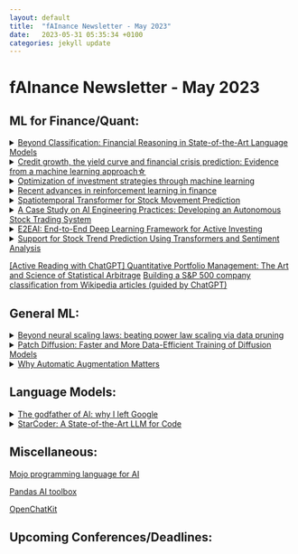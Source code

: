 ```yaml
---
layout: default
title:  "fAInance Newsletter - May 2023"
date:   2023-05-31 05:35:34 +0100 
categories: jekyll update
---
```


# fAInance Newsletter - May 2023
 
## ML for Finance/Quant:
 <details><summary><a href="https://arxiv.org/abs/2305.01505">Beyond Classification: Financial Reasoning in State-of-the-Art Language Models</a></summary>This research explores the application of Large Language Models (LLMs) with 100 billion or more parameters in the financial domain. The study demonstrates that LLMs with 6B parameters or more, combined with instruction-tuning and larger datasets, exhibit the ability to generate coherent financial reasoning, contributing to the understanding of the efficacy of language models in the field of finance and investment decision-making.</details>
 <details><summary><a href="https://www.sciencedirect.com/science/article/abs/pii/S0022199623000594">Credit growth, the yield curve and financial crisis prediction: Evidence from a machine learning approach☆</a></summary>The paper develops early warning models for financial crisis prediction using machine learning on macrofinancial data for 17 countries from 1870 to 2016. Machine learning models outperform traditional regression in forecasting crises, and credit growth and the slope of the yield curve (both domestically and globally) are identified as the most crucial predictors. The study's unique approach using the Shapley value framework provides economic insights and interprets the complex relationships between predictors and crisis risk.</details>
 <details><summary><a href="https://www.cell.com/heliyon/pdf/S2405-8440(23)03362-5.pdf">Optimization of investment strategies through machine learning</a></summary>This research endeavors to devise an advanced and sustainable stock quantitative investing model, employing a fusion of Machine Learning techniques and Economic Value-Added methodologies to optimize investment strategies, with a focus on quantitative stock selection through principal component analysis and economic value-added criteria, and algorithmic trading utilizing Moving Average Convergence, Stochastic Indicators, and Long-Short Term Memory, achieving superior forecasting accuracy with LSTM networks and outperforming the market by generating considerable returns, thus proving its viability for rational and profitable investing in various market situations. </details>
 <details><summary><a href="https://onlinelibrary.wiley.com/doi/full/10.1111/mafi.12382">Recent advances in reinforcement learning in finance</a></summary>The finance industry has undergone significant changes due to the abundance of data, leading to advancements in data processing and analysis. Reinforcement learning (RL) has emerged as a powerful tool in making financial decisions by leveraging large datasets with fewer model assumptions. Unlike traditional stochastic control theory, RL methods can handle complex financial environments and improve decision-making without heavily relying on specific model assumptions. This survey paper provides an overview of recent developments and applications of RL in finance, covering various algorithms, including value- and policy-based methods, and their connection with neural networks. The paper explores how RL techniques are applied in decision-making problems in finance, such as optimal execution, portfolio optimization, option pricing and hedging, market making, smart order routing, and robo-advising. The survey concludes by suggesting potential future research directions in this rapidly evolving field.</details>
 <details><summary><a href="https://arxiv.org/abs/2305.03835">Spatiotemporal Transformer for Stock Movement Prediction</a></summary>The finance industry has undergone significant changes due to the abundance of data, leading to advancements in data processing and analysis. Reinforcement learning (RL) has emerged as a powerful tool in making financial decisions by leveraging large datasets with fewer model assumptions. Unlike traditional stochastic control theory, RL methods can handle complex financial environments and improve decision-making without heavily relying on specific model assumptions. This survey paper provides an overview of recent developments and applications of RL in finance, covering various algorithms, including value- and policy-based methods, and their connection with neural networks. The paper explores how RL techniques are applied in decision-making problems in finance, such as optimal execution, portfolio optimization, option pricing and hedging, market making, smart order routing, and robo-advising. The survey concludes by suggesting potential future research directions in this rapidly evolving field.</details>
 <details><summary><a href="https://arxiv.org/pdf/2303.13216.pdf">A Case Study on AI Engineering Practices: Developing an Autonomous Stock Trading System</a></summary>This paper presents a case study on the development of an autonomous stock trading system using machine learning. It applies 10 AI engineering practices, documenting their effectiveness and challenges faced during development. The study aims to provide practical insights for AI engineering teams and newcomers in the field, contributing to the emerging body of evidence in AI engineering.</details>
 <details><summary><a href="https://arxiv.org/pdf/2305.16364.pdf">E2EAI: End-to-End Deep Learning Framework for Active Investing</a></summary>This paper introduces E2EAI, an end-to-end deep learning framework for active investing in the financial market. The framework covers factor selection, stock selection, and portfolio construction, optimizing portfolio returns subject to constraints. It utilizes a gated-attention mechanism for factor selection and portfolio construction, and a deep multifactor model with a directional estimator to interpret the deep factor. The framework is validated with real data, outperforming existing investment pipelines with separately optimized modules. The proposed E2E approach improves portfolio construction and provides insights into the relationship between original factors and the deep factor used in portfolio construction.</details>
 <details><summary><a href="https://arxiv.org/pdf/2305.14368.pdf">Support for Stock Trend Prediction Using Transformers and Sentiment Analysis</a></summary>This paper presents a Transformer-based model for accurate stock trend prediction using technical stock data and sentiment analysis. The model outperforms conventional Recurrent Neural Networks (RNNs) in capturing long-term dependencies and accounting for the impact of breaking news on stock movements. The experiments show significant improvements in directional accuracy, up to 18.63%, when using longer time sequences. The proposed model's performance is compared to RNNs for various trading strategies, demonstrating its effectiveness in predicting stock trends.</details>

 <a href="https://gmarti.gitlab.io//qfin/2023/05/28/qpm-stat-arb.html">[Active Reading with ChatGPT] Quantitative Portfolio Management: The Art and Science of Statistical Arbitrage</a>
 <a href="https://gmarti.gitlab.io//quant/2023/05/07/wikipedia-network-companies-sentence-transformers.html">Building a S&P 500 company classification from Wikipedia articles (guided by ChatGPT)</a>

## General ML:
 <details><summary><a href="https://arxiv.org/abs/2206.14486v1">Beyond neural scaling laws: beating power law scaling via data pruning</a></summary>The paper discusses neural scaling laws in deep learning, where error reduction follows a power law with increased training data or model size. However, this approach requires significant compute and energy costs. The paper proposes an alternative strategy of data pruning, where datasets are reduced while maintaining performance. The authors present a theoretical framework and empirical results showing that exponential scaling is achievable with data pruning, and they introduce a new self-supervised pruning metric that performs well without requiring labeled data. This work suggests that intelligent data pruning could lead to more resource-efficient deep learning.</details>
 <details><summary><a href="https://arxiv.org/abs/2304.12526">Patch Diffusion: Faster and More Data-Efficient Training of Diffusion Models</a></summary>The paper introduces Patch Diffusion, a new training framework for diffusion models that significantly reduces training time and improves data efficiency. By learning a conditional score function at the patch level, incorporating patch location information, and diversifying patch sizes throughout training, Patch Diffusion achieves more than 2× faster training while maintaining comparable or better generation quality. The approach democratizes diffusion model training, making it more accessible to researchers who lack high-end computational resources. Patch Diffusion also shows competitive results and notable performance gains even with small training datasets.</details>
 <details><summary><a href="https://developer.nvidia.com/blog/why-automatic-augmentation-matters/">Why Automatic Augmentation Matters</a></summary>Automatic data augmentation methods, such as AutoAugment and RandAugment, have emerged to reduce the reliance on manual data preprocessing for deep learning models. NVIDIA DALI, a powerful library, provides GPU-accelerated capabilities for data preprocessing, overcoming bottlenecks and improving training throughput. The library offers ready-to-use implementations of popular automatic augmentations, allowing for efficient training with diverse and augmented data. By moving data loading and augmentation to the GPU, DALI overcomes preprocessing bottlenecks, increasing GPU utilization and speeding up training times. Overall, automatic data augmentation with NVIDIA DALI provides an effective and efficient approach to diversify datasets and improve model accuracy in deep learning applications.
</details>


## Language Models:
 <details><summary><a href="https://www.spectator.co.uk/article/we-may-be-history-geoffrey-hinton-on-the-dangers-of-ai/?utm_source=ONTRAPORT-email-broadcast&utm_medium=ONTRAPORT-email-broadcast&utm_term=Newsletter&utm_content=Data+Science+Insider%3A+May+5th%2C+2023&utm_campaign=06052023
">The godfather of AI: why I left Google</a></summary>Geoffrey Hinton, a prominent figure in AI, has expressed concerns that AI could pose an existential threat to humanity and may replace us as the dominant form of intelligence. He points out the potential dangers of digital intelligence developing sub-goals that do not align with human objectives, making us vulnerable to AI manipulation. Hinton believes that AI's ability to create more copies of itself could lead to a competitive evolution among AGI, potentially leading to the extinction of less powerful forms of intelligence.</details>
<details><summary><a href="https://huggingface.co/blog/starcoder">StarCoder: A State-of-the-Art LLM for Code</a></summary>StarCoder and StarCoderBase are Large Language Models (LLMs) for code, trained on GitHub data and programming languages. They outperform existing open Code LLMs on various benchmarks and can process more input than any other open LLM, making them suitable for diverse applications, such as acting as a technical assistant, code autocompletion, code modification, and code explanation. StarCoder has undergone evaluations, surpassing other models in performance, and it is released under the OpenRAIL license, ensuring safety and ease of integration into products.</details>


## Miscellaneous:

<a href="https://www.modular.com/mojo">Mojo programming language for AI</a>

<a href="https://github.com/gventuri/pandas-ai">Pandas AI toolbox</a>

<a href="https://github.com/togethercomputer/OpenChatKit">OpenChatKit</a>

## Upcoming Conferences/Deadlines:

